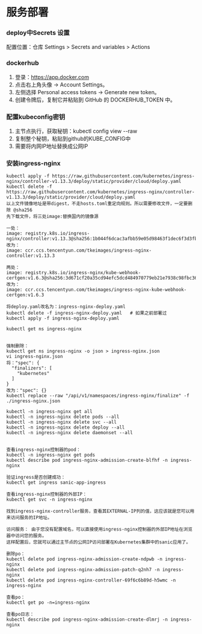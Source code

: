 # 服务部署

### deploy中Secrets 设置

配置位置：仓库 Settings > Secrets and variables > Actions

### dockerhub

1. 登录：https://app.docker.com
2. 点击右上角头像 → Account Settings。
3. 左侧选择 Personal access tokens → Generate new token。
4. 创建令牌后，复制它并粘贴到 GitHub 的 DOCKERHUB_TOKEN 中。

### 配置kubeconfig密钥

1. 主节点执行，获取秘钥：kubectl config view --raw
2. 复制整个秘钥，粘贴到github的KUBE_CONFIG中
3. 需要将内网IP地址替换成公网IP

### 安装ingress-nginx

```
kubectl apply -f https://raw.githubusercontent.com/kubernetes/ingress-nginx/controller-v1.13.3/deploy/static/provider/cloud/deploy.yaml
kubectl delete -f https://raw.githubusercontent.com/kubernetes/ingress-nginx/controller-v1.13.3/deploy/static/provider/cloud/deploy.yaml
以上文件镜像地址是带digest，不走hosts.toml重定向规则。所以需要修改文件，一定要删除 @sha256
先下载文件，将三处image:替换国内的镜像源

一处：
image: registry.k8s.io/ingress-nginx/controller:v1.13.3@sha256:1b044f6dcac3afbb59e05d98463f1dec6f3d3fb99940bc12ca5d80270358e3bd
改为：
image: ccr.ccs.tencentyun.com/tkeimages/ingress-nginx-controller:v1.13.3

两处：
image: registry.k8s.io/ingress-nginx/kube-webhook-certgen:v1.6.3@sha256:3d671cf20a35cd94efc5dcd484970779eb21e7938c98fbc3673693b8a117cf39
改为：
image: ccr.ccs.tencentyun.com/tkeimages/ingress-nginx-kube-webhook-certgen:v1.6.3

将deploy.yaml改名为：ingress-nginx-deploy.yaml
kubectl delete -f ingress-nginx-deploy.yaml   # 如果之前部署过
kubectl apply -f ingress-nginx-deploy.yaml

kubectl get ns ingress-nginx


强制删除：
kubectl get ns ingress-nginx -o json > ingress-nginx.json
vi ingress-nginx.json
将："spec": {
  "finalizers": [
    "kubernetes"
  ]
}
改为："spec": {}
kubectl replace --raw "/api/v1/namespaces/ingress-nginx/finalize" -f ./ingress-nginx.json

kubectl -n ingress-nginx get all
kubectl -n ingress-nginx delete pods --all
kubectl -n ingress-nginx delete svc --all
kubectl -n ingress-nginx delete deploy --all
kubectl -n ingress-nginx delete daemonset --all


查看ingress-nginx控制器的pod：
kubectl -n ingress-nginx get pods
kubectl describe pod ingress-nginx-admission-create-blfhf -n ingress-nginx

```

```
验证ingress是否创建成功：
kubectl get ingress sanic-app-ingress

查看ingress-nginx控制器的外部IP：
kubectl get svc -n ingress-nginx

找到ingress-nginx-controller服务，查看其EXTERNAL-IP列的值，这应该就是您可以用来访问服务的IP地址。

访问服务： 由于您没有配置域名，可以直接使用ingress-nginx控制器的外部IP地址在浏览器中访问您的服务。
这样配置后，您就可以通过主节点的公网IP访问部署在Kubernetes集群中的sanic应用了。

删除po：
kubectl delete pod ingress-nginx-admission-create-ndpwb -n ingress-nginx
kubectl delete pod ingress-nginx-admission-patch-q2nh7 -n ingress-nginx
kubectl delete pod ingress-nginx-controller-69f6c6b89d-h5wmc -n ingress-nginx

查看po：
kubectl get po -n=ingress-nginx

查看po日志：
kubectl describe pod ingress-nginx-admission-create-dlmrj -n ingress-nginx

```

